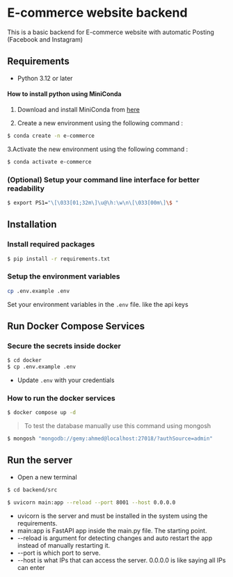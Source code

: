 # E-commerce website backend

This is a basic backend for E-commerce website with automatic Posting (Facebook and Instagram) 

## Requirements

- Python 3.12 or later

#### How to install python using MiniConda 

1. Download and install MiniConda from [here](https://www.anaconda.com/docs/getting-started/miniconda/install#quickstart-install-instructions)

2. Create a new environment using the following command : 
```bash
$ conda create -n e-commerce
```

3.Activate the new environment using the following command :
```bash
$ conda activate e-commerce
```

### (Optional) Setup your command line interface for better readability

```bash
$ export PS1="\[\033[01;32m\]\u@\h:\w\n\[\033[00m\]\$ "
```  
## Installation

### Install required packages

```bash
$ pip install -r requirements.txt
```

### Setup the environment variables

```bash
cp .env.example .env
```

Set your environment variables in the `.env` file. like the api keys

## Run Docker Compose Services

### Secure the secrets inside docker

```bash
$ cd docker
$ cp .env.example .env 
```

- Update `.env` with your credentials


### How to run the docker services

```bash
$ docker compose up -d
```

> To test the database manually use this command using mongosh 
```bash
$ mongosh "mongodb://gemy:ahmed@localhost:27018/?authSource=admin"
```

## Run the server 
- Open a new terminal

```bash
$ cd backend/src
```
```bash
$ uvicorn main:app --reload --port 8001 --host 0.0.0.0
```

- uvicorn is the server and must be installed in the system using the requirements.
- main:app is FastAPI app inside the main.py file. The starting point.
- --reload is argument for detecting changes and auto restart the app instead of manually restarting it.
- --port is which port to serve.
- --host is what IPs that can access the server. 0.0.0.0 is like saying all IPs can enter

